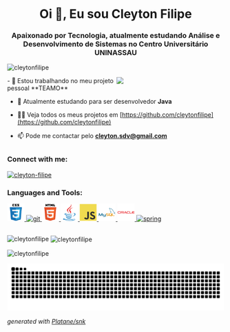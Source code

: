 <h1 align="center">Oi 👋, Eu sou Cleyton Filipe</h1>
<h3 align="center">Apaixonado por Tecnologia, atualmente estudando Análise e Desenvolvimento de Sistemas no Centro Universitário UNINASSAU</h3>

<p align="left"> <img src="https://komarev.com/ghpvc/?username=cleytonfilipe&label=Profile%20views&color=0e75b6&style=flat" alt="cleytonfilipe" /> </p>
<img align="right" src="https://user-images.githubusercontent.com/74038190/216644497-1951db19-8f3d-4e44-ac08-8e9d7e0d94a7.gif" width="250">
- 🔭 Estou trabalhando no meu projeto pessoal **TEAMO**

- 🌱 Atualmente estudando para ser desenvolvedor **Java**

- 👨‍💻 Veja todos os meus projetos em [https://github.com/cleytonfilipe](https://github.com/cleytonfilipe)

- 📫 Pode me contactar pelo **cleyton.sdv@gmail.com**

##

<h3 align="left">Connect with me:</h3>
<p align="left">
<a href="https://linkedin.com/in/cleyton-filipe" target="blank"><img align="center" src="https://raw.githubusercontent.com/rahuldkjain/github-profile-readme-generator/master/src/images/icons/Social/linked-in-alt.svg" alt="cleyton-filipe" height="30" width="40" /></a>
</p>

<h3 align="left">Languages and Tools:</h3>
<p align="left"> <a href="https://www.w3schools.com/css/" target="_blank" rel="noreferrer"> <img src="https://raw.githubusercontent.com/devicons/devicon/master/icons/css3/css3-original-wordmark.svg" alt="css3" width="40" height="40"/> </a> <a href="https://git-scm.com/" target="_blank" rel="noreferrer"> <img src="https://www.vectorlogo.zone/logos/git-scm/git-scm-icon.svg" alt="git" width="40" height="40"/> </a> <a href="https://www.w3.org/html/" target="_blank" rel="noreferrer"> <img src="https://raw.githubusercontent.com/devicons/devicon/master/icons/html5/html5-original-wordmark.svg" alt="html5" width="40" height="40"/> </a> <a href="https://www.java.com" target="_blank" rel="noreferrer"> <img src="https://raw.githubusercontent.com/devicons/devicon/master/icons/java/java-original.svg" alt="java" width="40" height="40"/> </a> <a href="https://developer.mozilla.org/en-US/docs/Web/JavaScript" target="_blank" rel="noreferrer"> <img src="https://raw.githubusercontent.com/devicons/devicon/master/icons/javascript/javascript-original.svg" alt="javascript" width="40" height="40"/> </a> <a href="https://www.mysql.com/" target="_blank" rel="noreferrer"> <img src="https://raw.githubusercontent.com/devicons/devicon/master/icons/mysql/mysql-original-wordmark.svg" alt="mysql" width="40" height="40"/> </a> <a href="https://www.oracle.com/" target="_blank" rel="noreferrer"> <img src="https://raw.githubusercontent.com/devicons/devicon/master/icons/oracle/oracle-original.svg" alt="oracle" width="40" height="40"/> </a> <a href="https://spring.io/" target="_blank" rel="noreferrer"> <img src="https://www.vectorlogo.zone/logos/springio/springio-icon.svg" alt="spring" width="40" height="40"/> </a> </p>

##

<p><img align="left" src="https://github-readme-stats.vercel.app/api/top-langs?username=cleytonfilipe&show_icons=true&locale=en&layout=compact" alt="cleytonfilipe" /></p>

<p>&nbsp;<img align="center" src="https://github-readme-stats.vercel.app/api?username=cleytonfilipe&show_icons=true&locale=en" alt="cleytonfilipe" /></p>

<p><img align="center" src="https://github-readme-streak-stats.herokuapp.com/?user=cleytonfilipe&" alt="cleytonfilipe" /></p>

<picture>
  <source media="(prefers-color-scheme: dark)" srcset="https://raw.githubusercontent.com/cleytonfilipe/cleytonfilipe/output/github-contribution-grid-snake-dark.svg">
  <source media="(prefers-color-scheme: light)" srcset="https://raw.githubusercontent.com/cleytonfilipe/cleytonfilipe/output/github-contribution-grid-snake.svg">
  <img alt="github contribution grid snake animation" src="https://raw.githubusercontent.com/cleytonfilipe/cleytonfilipe/output/github-contribution-grid-snake.svg">
</picture>

_generated with [Platane/snk](https://github.com/cleytonfilipe/snk)_
